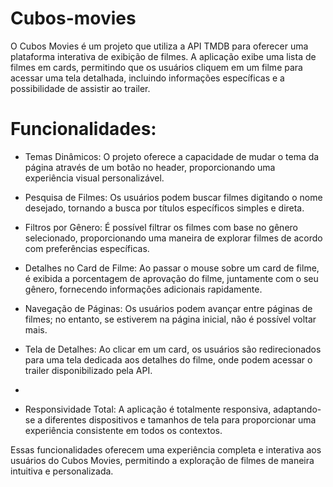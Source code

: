 # Cubos-movies

O Cubos Movies é um projeto que utiliza a API TMDB para oferecer uma plataforma interativa de exibição de filmes. A aplicação exibe uma lista de filmes em cards, permitindo que os usuários cliquem em um filme para acessar uma tela detalhada, incluindo informações específicas e a possibilidade de assistir ao trailer.

# Funcionalidades:

- Temas Dinâmicos: O projeto oferece a capacidade de mudar o tema da página através de um botão no header, proporcionando uma experiência visual personalizável.

- Pesquisa de Filmes: Os usuários podem buscar filmes digitando o nome desejado, tornando a busca por títulos específicos simples e direta.

- Filtros por Gênero: É possível filtrar os filmes com base no gênero selecionado, proporcionando uma maneira de explorar filmes de acordo com preferências específicas.

- Detalhes no Card de Filme: Ao passar o mouse sobre um card de filme, é exibida a porcentagem de aprovação do filme, juntamente com o seu gênero, fornecendo informações adicionais rapidamente.

- Navegação de Páginas: Os usuários podem avançar entre páginas de filmes; no entanto, se estiverem na página inicial, não é possível voltar mais.

- Tela de Detalhes: Ao clicar em um card, os usuários são redirecionados para uma tela dedicada aos detalhes do filme, onde podem acessar o trailer disponibilizado pela API.
- 
- Responsividade Total: A aplicação é totalmente responsiva, adaptando-se a diferentes dispositivos e tamanhos de tela para proporcionar uma experiência consistente em todos os contextos.
  
Essas funcionalidades oferecem uma experiência completa e interativa aos usuários do Cubos Movies, permitindo a exploração de filmes de maneira intuitiva e personalizada.





